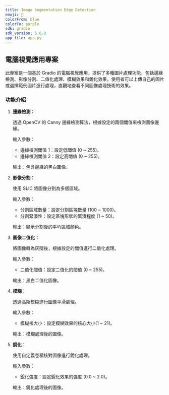 ```yaml
---
title: Image Segmentation Edge Detection
emoji: 🌌
colorFrom: blue
colorTo: purple
sdk: gradio
sdk_version: 5.6.0
app_file: app.py
---
```


## 電腦視覺應用專案

此專案是一個基於 Gradio 的電腦視覺應用，提供了多種圖片處理功能，包括邊緣檢測、影像分割、二值化處理、模糊效果和銳化效果。使用者可以上傳自己的圖片或選擇範例圖片進行處理，直觀地查看不同圖像處理技術的效果。

### 功能介紹

1. **邊緣檢測：**

    透過 OpenCV 的 Canny 邊緣檢測算法，根據設定的兩個閾值來檢測圖像邊緣。

    輸入參數：

    - 邊緣檢測閾值 1：設定低閾值 (0 ~ 255)。
    - 邊緣檢測閾值 2：設定高閾值 (0 ~ 255)。

    輸出：包含邊緣的黑白圖像。

2. **影像分割：**

    使用 SLIC 將圖像分割為多個區域。

    輸入參數：

    - 分割區域數量：設定分割區塊數量 (100 ~ 1000)。
    - 分割緊湊性：設定區塊形狀的緊湊程度 (1 ~ 50)。

    輸出：顯示分割後的平均區域顏色。

3. **圖像二值化：**

    將圖像轉為灰階後，根據設定的閾值進行二值化處理。

    輸入參數：

    - 二值化閾值：設定二值化的閾值 (0 ~ 255)。

    輸出：黑白二值化圖像。

4. **模糊：**

    透過高斯模糊進行圖像平滑處理。

    輸入參數：

    - 模糊核大小：設定模糊效果的核心大小(1 ~ 21)。

    輸出：模糊處理後的圖像。

5. **銳化：**

    使用自定義卷積核對圖像進行銳化處理。

    輸入參數：

    - 銳化強度：設定銳化效果的強度 (0.0 ~ 2.0)。

    輸出：銳化處理後的圖像。
